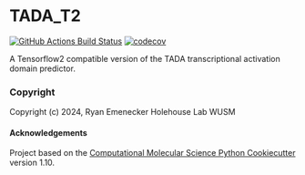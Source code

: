 TADA_T2
==============================
[//]: # (Badges)
[![GitHub Actions Build Status](https://github.com/REPLACE_WITH_OWNER_ACCOUNT/TADA_T2/workflows/CI/badge.svg)](https://github.com/REPLACE_WITH_OWNER_ACCOUNT/TADA_T2/actions?query=workflow%3ACI)
[![codecov](https://codecov.io/gh/REPLACE_WITH_OWNER_ACCOUNT/TADA_T2/branch/main/graph/badge.svg)](https://codecov.io/gh/REPLACE_WITH_OWNER_ACCOUNT/TADA_T2/branch/main)


A Tensorflow2 compatible version of the TADA transcriptional activation domain predictor.

### Copyright

Copyright (c) 2024, Ryan Emenecker Holehouse Lab WUSM


#### Acknowledgements
 
Project based on the 
[Computational Molecular Science Python Cookiecutter](https://github.com/molssi/cookiecutter-cms) version 1.10.
